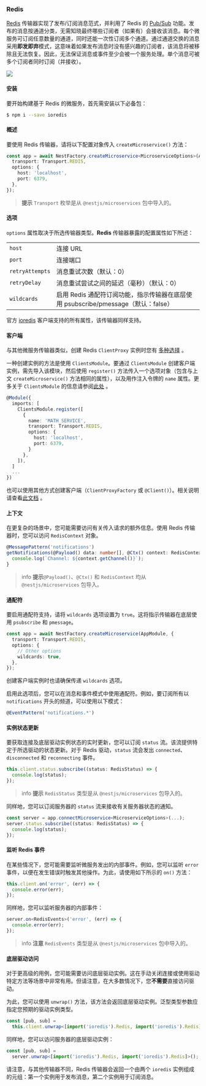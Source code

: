 ### Redis

[Redis](https://redis.io/) 传输器实现了发布/订阅消息范式，并利用了 Redis 的 [Pub/Sub](https://redis.io/topics/pubsub) 功能。发布的消息按通道分类，无需知晓最终哪些订阅者（如果有）会接收该消息。每个微服务可订阅任意数量的通道，同时还能一次性订阅多个通道。通过通道交换的消息采用**即发即弃**模式，这意味着如果发布消息时没有感兴趣的订阅者，该消息将被移除且无法恢复。因此，无法保证消息或事件至少会被一个服务处理。单个消息可被多个订阅者同时订阅（并接收）。

![](/assets/Redis_1.png)

#### 安装

要开始构建基于 Redis 的微服务，首先需安装以下必备包：

```bash
$ npm i --save ioredis
```

#### 概述

要使用 Redis 传输器，请将以下配置对象传入 `createMicroservice()` 方法：

```typescript title="main"
const app = await NestFactory.createMicroservice<MicroserviceOptions>(AppModule, {
  transport: Transport.REDIS,
  options: {
    host: 'localhost',
    port: 6379,
  },
});
```

> **提示** `Transport` 枚举是从 `@nestjs/microservices` 包中导入的。

#### 选项

`options` 属性取决于所选传输器类型。**Redis** 传输器暴露的配置属性如下所述：

|                |                                                                                                |
| -------------- | ---------------------------------------------------------------------------------------------- |
| `host`         | 连接 URL                                                                                      |
| `port`         | 连接端口                                                                                      |
| `retryAttempts`| 消息重试次数（默认：0）                                                                       |
| `retryDelay`   | 消息重试尝试之间的延迟（毫秒）（默认：0）                                                      |
| `wildcards`    | 启用 Redis 通配符订阅功能，指示传输器在底层使用 psubscribe/pmessage（默认：false）            |

官方 [ioredis](https://redis.github.io/ioredis/index.html#RedisOptions) 客户端支持的所有属性，该传输器同样支持。

#### 客户端

与其他微服务传输器类似，创建 Redis `ClientProxy` 实例时您有 [多种选择](https://docs.nestjs.com/microservices/basics#client) 。

一种创建实例的方法是使用 `ClientsModule`。要通过 `ClientsModule` 创建客户端实例，需先导入该模块，然后使用 `register()` 方法传入一个选项对象（包含与上文 `createMicroservice()` 方法相同的属性），以及用作注入令牌的 `name` 属性。更多关于 `ClientsModule` 的信息请参阅[此处](https://docs.nestjs.com/microservices/basics#client) 。

```typescript
@Module({
  imports: [
    ClientsModule.register([
      {
        name: 'MATH_SERVICE',
        transport: Transport.REDIS,
        options: {
          host: 'localhost',
          port: 6379,
        }
      },
    ]),
  ]
  ...
})
```

也可以使用其他方式创建客户端（`ClientProxyFactory` 或 `@Client()`）。相关说明请查看[此文档](https://docs.nestjs.com/microservices/basics#client) 。

#### 上下文

在更复杂的场景中，您可能需要访问有关传入请求的额外信息。使用 Redis 传输器时，您可以访问 `RedisContext` 对象。

```typescript
@MessagePattern('notifications')
getNotifications(@Payload() data: number[], @Ctx() context: RedisContext) {
  console.log(`Channel: ${context.getChannel()}`);
}
```

> info **提示**`@Payload()`、`@Ctx()` 和 `RedisContext` 均从 `@nestjs/microservices` 包导入。

#### 通配符

要启用通配符支持，请将 `wildcards` 选项设置为 `true`。这将指示传输器在底层使用 `psubscribe` 和 `pmessage`。

```typescript
const app = await NestFactory.createMicroservice(AppModule, {
  transport: Transport.REDIS,
  options: {
    // Other options
    wildcards: true,
  },
});
```

创建客户端实例时也请确保传递 `wildcards` 选项。

启用此选项后，您可以在消息和事件模式中使用通配符。例如，要订阅所有以 `notifications` 开头的频道，可以使用以下模式：

```typescript
@EventPattern('notifications.*')
```

#### 实例状态更新

要获取连接及底层驱动实例状态的实时更新，您可以订阅 `status` 流。该流提供特定于所选驱动的状态更新。对于 Redis 驱动，`status` 流会发出 `connected`、`disconnected` 和 `reconnecting` 事件。

```typescript
this.client.status.subscribe((status: RedisStatus) => {
  console.log(status);
});
```

> info **提示** `RedisStatus` 类型是从 `@nestjs/microservices` 包导入的。

同样地，您可以订阅服务器的 `status` 流来接收有关服务器状态的通知。

```typescript
const server = app.connectMicroservice<MicroserviceOptions>(...);
server.status.subscribe((status: RedisStatus) => {
  console.log(status);
});
```

#### 监听 Redis 事件

在某些情况下，您可能需要监听微服务发出的内部事件。例如，您可以监听 `error` 事件，以便在发生错误时触发其他操作。为此，请使用如下所示的 `on()` 方法：

```typescript
this.client.on('error', (err) => {
  console.error(err);
});
```

同样地，您可以监听服务器的内部事件：

```typescript
server.on<RedisEvents>('error', (err) => {
  console.error(err);
});
```

> info **注意** `RedisEvents` 类型是从 `@nestjs/microservices` 包中导入的。

#### 底层驱动访问

对于更高级的用例，您可能需要访问底层驱动实例。这在手动关闭连接或使用驱动特定方法等场景中非常有用。但请注意，在大多数情况下，您**不需要**直接访问驱动。

为此，您可以使用 `unwrap()` 方法，该方法会返回底层驱动实例。泛型类型参数应指定您预期的驱动实例类型。

```typescript
const [pub, sub] =
  this.client.unwrap<[import('ioredis').Redis, import('ioredis').Redis]>();
```

同样地，您可以访问服务器的底层驱动实例：

```typescript
const [pub, sub] =
  server.unwrap<[import('ioredis').Redis, import('ioredis').Redis]>();
```

请注意，与其他传输器不同，Redis 传输器会返回一个由两个 `ioredis` 实例组成的元组：第一个实例用于发布消息，第二个实例用于订阅消息。
